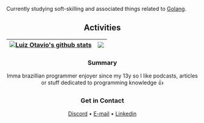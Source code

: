 Currently studying soft-skilling and associated things related to [Golang](https://go.dev).

<h2 align="center"> Activities </h2>

| <a href="https://github.com/luiz-otavio/github-readme-stats"><img align="center" src="https://github-readme-stats.vercel.app/api?username=luiz-otavio&count_private=true&show_icons=true&include_all_commits=true&theme=dracula&hide_border=true" alt="Luiz Otavio's github stats" /></a> | <a href="https://github.com/luiz-otavio/github-readme-stats"><img align="center" src="https://github-readme-stats.vercel.app/api/top-langs/?username=luiz-otavio&layout=compact&theme=dracula&count_private=true&hide_border=true" /></a> |
| ------------- | ------------- |

<h3 align="center"> Summary </h3>

<p align="center"> 
    Imma brazillian programmer enjoyer since my 13y so I like podcasts, articles or stuff dedicated to programming knowledge 👍
</p>

<h3 align="center"> Get in Contact </h3>
<p align="center">
  <a href="https://discordlookup.com/user/569169235742556200">Discord</a> •
  <a href="mailto: luizfarrea@gmail.com?subject = Hey there&body = Message">E-mail</a> •
  <a href="https://www.linkedin.com/in/luiz-otávio-b6469523b/">Linkedin</a>
</p>
